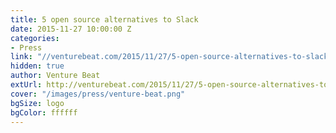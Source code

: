 ```yaml
---
title: 5 open source alternatives to Slack
date: 2015-11-27 10:00:00 Z
categories:
- Press
link: "//venturebeat.com/2015/11/27/5-open-source-alternatives-to-slack/"
hidden: true
author: Venture Beat
extUrl: http://venturebeat.com/2015/11/27/5-open-source-alternatives-to-slack/
cover: "/images/press/venture-beat.png"
bgSize: logo
bgColor: ffffff
---
```


